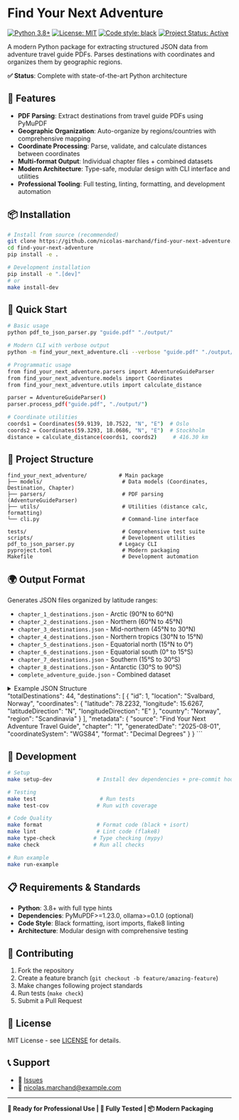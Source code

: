 # Find Your Next Adventure

[![Python 3.8+](https://img.shields.io/badge/python-3.8+-blue.svg)](https://www.python.org/downloads/)
[![License: MIT](https://img.shields.io/badge/License-MIT-yellow.svg)](https://opensource.org/licenses/MIT)
[![Code style: black](https://img.shields.io/badge/code%20style-black-000000.svg)](https://github.com/psf/black)
[![Project Status: Active](https://img.shields.io/badge/Project%20Status-Active-brightgreen.svg)](https://github.com/nicolas-marchand/find-your-next-adventure)

A modern Python package for extracting structured JSON data from adventure travel guide PDFs. Parses destinations with coordinates and organizes them by geographic regions.

**✅ Status**: Complete with state-of-the-art Python architecture

## 🚀 Features

- **PDF Parsing**: Extract destinations from travel guide PDFs using PyMuPDF
- **Geographic Organization**: Auto-organize by regions/countries with comprehensive mapping
- **Coordinate Processing**: Parse, validate, and calculate distances between coordinates
- **Multi-format Output**: Individual chapter files + combined datasets
- **Modern Architecture**: Type-safe, modular design with CLI interface and utilities
- **Professional Tooling**: Full testing, linting, formatting, and development automation

## 📦 Installation

```bash
# Install from source (recommended)
git clone https://github.com/nicolas-marchand/find-your-next-adventure.git
cd find-your-next-adventure
pip install -e .

# Development installation
pip install -e ".[dev]"
# or
make install-dev
```

## 🎯 Quick Start

```bash
# Basic usage
python pdf_to_json_parser.py "guide.pdf" "./output/"

# Modern CLI with verbose output
python -m find_your_next_adventure.cli --verbose "guide.pdf" "./output/"

# Programmatic usage
from find_your_next_adventure.parsers import AdventureGuideParser
from find_your_next_adventure.models import Coordinates
from find_your_next_adventure.utils import calculate_distance

parser = AdventureGuideParser()
parser.process_pdf("guide.pdf", "./output/")

# Coordinate utilities
coords1 = Coordinates(59.9139, 10.7522, "N", "E")  # Oslo
coords2 = Coordinates(59.3293, 18.0686, "N", "E")  # Stockholm
distance = calculate_distance(coords1, coords2)     # 416.30 km
```

## 📁 Project Structure

```
find_your_next_adventure/          # Main package
├── models/                         # Data models (Coordinates, Destination, Chapter)
├── parsers/                        # PDF parsing (AdventureGuideParser)
├── utils/                          # Utilities (distance calc, formatting)
└── cli.py                          # Command-line interface

tests/                              # Comprehensive test suite
scripts/                            # Development utilities  
pdf_to_json_parser.py              # Legacy CLI
pyproject.toml                      # Modern packaging
Makefile                            # Development automation
```

## 🌍 Output Format

Generates JSON files organized by latitude ranges:
- `chapter_1_destinations.json` - Arctic (90°N to 60°N)  
- `chapter_2_destinations.json` - Northern (60°N to 45°N)
- `chapter_3_destinations.json` - Mid-northern (45°N to 30°N)
- `chapter_4_destinations.json` - Northern tropics (30°N to 15°N)
- `chapter_5_destinations.json` - Equatorial north (15°N to 0°)
- `chapter_6_destinations.json` - Equatorial south (0° to 15°S)
- `chapter_7_destinations.json` - Southern (15°S to 30°S)
- `chapter_8_destinations.json` - Antarctic (30°S to 90°S)
- `complete_adventure_guide.json` - Combined dataset

<details>
<summary>Example JSON Structure</summary>

```json
{
  "title": "Find Your Next Adventure - Chapter 1: From 90° North to 60° North",
  "description": "Adventure destinations from 90° north to 60° north",
  "latitudeRange": {"from": "90° North", "to": "60° North"},
  "totalDestinations": 44,
  "destinations": [
    {
      "id": 1,
      "location": "Svalbard, Norway",
      "coordinates": {
        "latitude": 78.2232,
        "longitude": 15.6267,
        "latitudeDirection": "N",
        "longitudeDirection": "E"
      },
      "country": "Norway",
      "region": "Scandinavia"
    }
  ],
  "metadata": {
    "source": "Find Your Next Adventure Travel Guide",
    "chapter": "1",
    "generatedDate": "2025-08-01",
    "coordinateSystem": "WGS84"
  }
}
```
</details>
  "totalDestinations": 44,
  "destinations": [
    {
      "id": 1,
      "location": "Svalbard, Norway",
      "coordinates": {
        "latitude": 78.2232,
        "longitude": 15.6267,
        "latitudeDirection": "N",
        "longitudeDirection": "E"
      },
      "country": "Norway",
      "region": "Scandinavia"
    }
  ],
  "metadata": {
    "source": "Find Your Next Adventure Travel Guide",
    "chapter": "1",
    "generatedDate": "2025-08-01",
    "coordinateSystem": "WGS84",
    "format": "Decimal Degrees"
  }
}
```

## 🧪 Development

```bash
# Setup
make setup-dev              # Install dev dependencies + pre-commit hooks

# Testing  
make test                    # Run tests
make test-cov               # Run with coverage

# Code Quality
make format                 # Format code (black + isort)
make lint                   # Lint code (flake8)
make type-check            # Type checking (mypy)
make check                 # Run all checks

# Run example
make run-example
```

## 📋 Requirements & Standards

- **Python**: 3.8+ with full type hints
- **Dependencies**: PyMuPDF>=1.23.0, ollama>=0.1.0 (optional)
- **Code Style**: Black formatting, isort imports, flake8 linting
- **Architecture**: Modular design with comprehensive testing

## 🤝 Contributing

1. Fork the repository
2. Create a feature branch (`git checkout -b feature/amazing-feature`)
3. Make changes following project standards
4. Run tests (`make check`)
5. Submit a Pull Request

## 📄 License

MIT License - see [LICENSE](LICENSE) for details.

## 📞 Support

- 🐛 [Issues](https://github.com/nicolas-marchand/find-your-next-adventure/issues)
- 📧 nicolas.marchand@example.com

---

**🎯 Ready for Professional Use | 🧪 Fully Tested | 📦 Modern Packaging**
